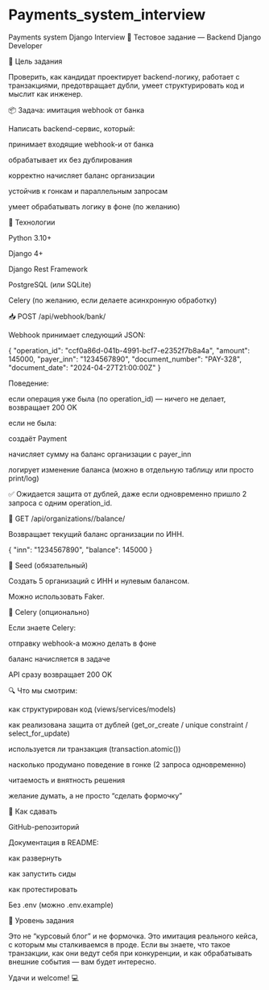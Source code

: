# Payments_system_interview
Payments system Django Interview
🧪 Тестовое задание — Backend Django Developer

📌 Цель задания

Проверить, как кандидат проектирует backend-логику, работает с транзакциями, предотвращает дубли, умеет структурировать код и мыслит как инженер.

📦 Задача: имитация webhook от банка

Написать backend-сервис, который:

принимает входящие webhook-и от банка

обрабатывает их без дублирования

корректно начисляет баланс организации

устойчив к гонкам и параллельным запросам

умеет обрабатывать логику в фоне (по желанию)

🔧 Технологии

Python 3.10+

Django 4+

Django Rest Framework

PostgreSQL (или SQLite)

Celery (по желанию, если делаете асинхронную обработку)

📥 POST /api/webhook/bank/

Webhook принимает следующий JSON:

{
  "operation_id": "ccf0a86d-041b-4991-bcf7-e2352f7b8a4a",
  "amount": 145000,
  "payer_inn": "1234567890",
  "document_number": "PAY-328",
  "document_date": "2024-04-27T21:00:00Z"
}

Поведение:

если операция уже была (по operation_id) — ничего не делает, возвращает 200 OK

если не была:

создаёт Payment

начисляет сумму на баланс организации с payer_inn

логирует изменение баланса (можно в отдельную таблицу или просто print/log)

✅ Ожидается защита от дублей, даже если одновременно пришло 2 запроса с одним operation_id.

🧾 GET /api/organizations/<inn>/balance/

Возвращает текущий баланс организации по ИНН.

{
  "inn": "1234567890",
  "balance": 145000
}

🧪 Seed (обязательный)

Создать 5 организаций с ИНН и нулевым балансом.

Можно использовать Faker.

🧵 Celery (опционально)

Если знаете Celery:

отправку webhook-а можно делать в фоне

баланс начисляется в задаче

API сразу возвращает 200 OK

🔍 Что мы смотрим:

как структурирован код (views/services/models)

как реализована защита от дублей (get_or_create / unique constraint / select_for_update)

используется ли транзакция (transaction.atomic())

насколько продумано поведение в гонке (2 запроса одновременно)

читаемость и внятность решения

желание думать, а не просто “сделать формочку”

🚀 Как сдавать

GitHub-репозиторий

Документация в README:

как развернуть

как запустить сиды

как протестировать

Без .env (можно .env.example)

🧠 Уровень задания

Это не “курсовый блог” и не формочка. Это имитация реального кейса, с которым мы сталкиваемся в проде. Если вы знаете, что такое транзакции, как они ведут себя при конкуренции, и как обрабатывать внешние события — вам будет интересно.

Удачи и welcome! 💻
